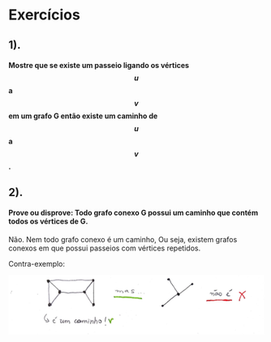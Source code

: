 # Exercícios

## 1\).

#### Mostre que se existe um passeio ligando os vértices $$u$$ a $$v$$ em um grafo G então existe um caminho de $$u$$a $$v$$.

## 2\).

#### Prove ou disprove: Todo grafo conexo G possui um caminho que contém todos os vértices de G.

Não. Nem todo grafo conexo é um caminho, Ou seja, existem grafos conexos em que possui passeios com vértices repetidos.

Contra-exemplo:

![](../.gitbook/assets/caminhoex2.jpg)

